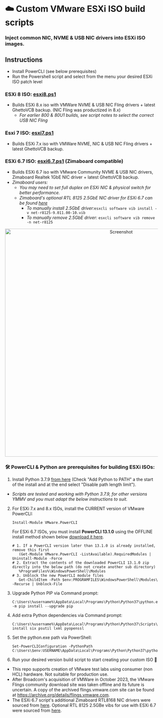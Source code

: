 # ☁️ Custom VMware ESXi ISO build scripts

### Inject common NIC, NVME & USB NIC drivers into ESXi ISO images.

## Instructions
 - Install PowerCLI (see below prerequisites)
 - Run the Powershell script and select from the menu your desired ESXi ISO patch level 

### ESXi 8 ISO: [esxi8.ps1](https://github.com/itiligent/ESXi-Custom-ISO/blob/main/esxi8.ps1) 
- Builds ESXi 8.x iso with VMWare NVME & USB NIC Fling drivers + latest GhettoVCB backup. (NIC Fling was productized in 8.x)
	- _For earlier 800 & 80U1 builds, see script notes to select the correct USB NIC Fling_

### Esxi 7 ISO: [esxi7.ps1](https://github.com/itiligent/ESXi-Custom-ISO/blob/main/esxi7.ps1)
- Builds ESXi 7.x iso with VMWare NVME, NIC & USB NIC Fling drivers + latest GhettoVCB backup.

### ESXi 6.7 ISO: [esxi6.7.ps1](https://raw.githubusercontent.com/itiligent/ESXi-Custom-ISO/main/esxi6.7.ps1) (Zimaboard compatible)
- Builds ESXi 6.7 iso with VMware Community NVME & USB NIC drivers, Zimaboard Realtek 1GbE NIC driver + latest GhettoVCB backup.
- _Zimaboard users:_
  - _You may need to set full duplex on ESXi NIC & physical switch for better performance._
  - _Zimaboard's optional RTL 8125 2.5GbE NIC driver for ESXi 6.7 can be found [here](https://github.com/itiligent/ESXi-Custom-ISO/raw/main/6.7-drivers/net-r8125-9.011.00-10.vib)_
    - _To manually install 2.5GbE driver:_`esxcli software vib install -v net-r8125-9.011.00-10.vib`
    - _To manually remove 2.5GbE driver:_ `esxcli software vib remove -n net-r8125`
  
<p align="center">
  <img src="https://github.com/itiligent/ESXi-Custom-ISO/blob/main/6.7-drivers/esxi-zimaboard-screenshot.PNG" width="750" alt="Screenshot">
</p>

### 🛠️ PowerCLI & Python are prerequisites for building ESXi ISOs:

  

1. Install Python 3.7.9 [from here](https://www.python.org/downloads/release/python-379/) (Check "Add Python to PATH" a the start of the install and at the end select "Disable path length limit"). 
  - _Scripts are tested and working with Python 3.7.9, for other versions YMMV and you must adapt the below instructions to suit._

2. For ESXi 7.x and 8.x ISOs, install the CURRENT version of VMware PowerCLI:
   ```
   Install-Module VMware.PowerCLI
   ```
   For ESXi 6.7 ISOs, you must install **PowerCLI 13.1.0** using the OFFLINE install method shown below [download it here](https://developer.vmware.com/web/tool/13.1.0/vmware-powercli/). 
   ```
   # 1. If a PowerCLI version later than 13.1.0 is already installed, remove this first
      (Get-Module VMware.PowerCLI -ListAvailable).RequiredModules | Uninstall-Module -Force
   # 2. Extract the contents of the downloaded PowerCLI 13.1.0 zip directly into the below path (do not create another sub directory)
      %ProgramFiles%\WindowsPowerShell\Modules 
   # 3. Unblock the new PowerCLI module files  
      Get-ChildItem -Path $env:PROGRAMFILES\WindowsPowerShell\Modules\ -Recurse | Unblock-File
   ```
3. Upgrade Python PIP via Command prompt:
   ```
   C:\Users\%username%\AppData\Local\Programs\Python\Python37\python.exe -m pip install --upgrade pip
   ```
4. Add extra Python dependencies via Command prompt:
   ```
   C:\Users\%username%\AppData\Local\Programs\Python\Python37\Scripts\pip3.7.exe install six psutil lxml pyopenssl
   ```

5. Set the python.exe path via PowerShell:
   ```
   Set-PowerCLIConfiguration -PythonPath C:\Users\$env:USERNAME\AppData\Local\Programs\Python\Python37\python.exe
   ```

6. Run your desired version build script to start creating your custom ISO 🚀


- This repo supports creation of VMware test labs using consumer (non HCL) hardware. Not suitable for production use.
- After Broadcom's acquisition of VMWare in October 2023, the VMware Flings community download site was taken offline and its future is uncertain. A copy of the archived flings.vmware.com site can be found at https://archive.org/details/flings.vmware.com.
- The ESXi 6.7 script's additional Zimaboard RTL8168 NIC drivers were sourced from [here](https://vibsdepot.v-front.de). Optional RTL 8125 2.5GBe vibs for use with ESXi 6.7 were sourced from [here](https://github.com/mcr-ksh/r8125-esxi).

